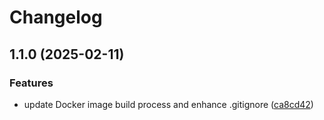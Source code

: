 # Changelog

## 1.1.0 (2025-02-11)

### Features

- update Docker image build process and enhance .gitignore ([ca8cd42](https://github.com/tatohonma/pdv7-integracao-cron-job/commit/ca8cd42becdec815d6fbd008d0a0f293b188dcf0))
